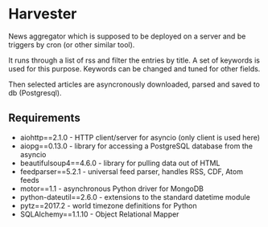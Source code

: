 # Harvester
News aggregator which is supposed to be deployed on a server and be triggers by cron (or other similar tool).

It runs through a list of rss and filter the entries by title. A set of keywords is used for this purpose. Keywords 
can be changed and tuned for other fields.

Then selected articles are asyncronously downloaded, parsed and saved to db (Postgresql).

## Requirements
* aiohttp==2.1.0 - HTTP client/server for asyncio (only client is used here)
* aiopg==0.13.0 - library for accessing a PostgreSQL database from the asyncio
* beautifulsoup4==4.6.0 - library for pulling data out of HTML
* feedparser==5.2.1 - universal feed parser, handles RSS, CDF, Atom feeds
* motor==1.1 - asynchronous Python driver for MongoDB
* python-dateutil==2.6.0 - extensions to the standard datetime module
* pytz==2017.2 - world timezone definitions for Python
* SQLAlchemy==1.1.10 - Object Relational Mapper
